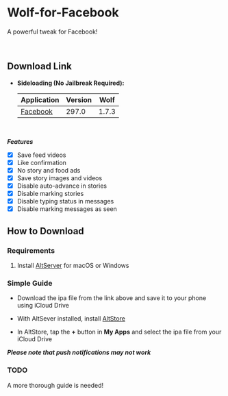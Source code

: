 # Wolf-for-Facebook
A powerful tweak for Facebook!


&nbsp;

## Download Link

* **Sideloading (No Jailbreak Required):** 
   
    | Application | Version | Wolf |
    | --- | --- | --- |
    | [Facebook](https://mega.nz/file/9dRCTLLB#TSP-suD1PxaAkTG87Rf1cZiebDhYxyPzCoZdlhsIqas) | 297.0 | 1.7.3 |

        
&nbsp;

***Features***

- [x] Save feed videos
- [x] Like confirmation
- [x] No story and food ads 
- [x] Save story images and videos
- [x] Disable auto-advance in stories
- [x] Disable marking stories
- [x] Disable typing status in messages
- [x] Disable marking messages as seen

## How to Download

### Requirements

1. Install [AltServer](https://altstore.io/) for macOS or Windows 

### Simple Guide

* Download the ipa file from the link above and save it to your phone using iCloud Drive 

* With AltSever installed, install [AltStore](https://altstore.io/faq/)  

* In AltStore, tap the **+** button in **My Apps** and select the ipa file from your iCloud Drive 


***Please note that push notifications may not work***


### TODO 
A more thorough guide is needed!  
